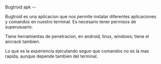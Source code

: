 Bugtroid apk --

Bugtroid es una aplicacion que nos permite instalar diferentes aplicaciones y comandos en nuestro terminal.
Es necesario tener permisos de superusuario.

Tiene herramientas de penetracion, en android, linux, windows; tiene el aircrack tambien.

Lo que es la experiencia ejecutando segun que comandos no es la mas rapida, aunque depende tambien del terminal.
